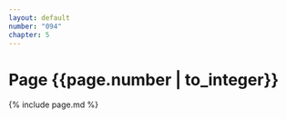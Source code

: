 ```yaml
---
layout: default
number: "094"
chapter: 5
---
```


# Page {{page.number | to_integer}}
{% include page.md %}
